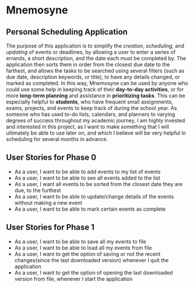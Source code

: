 # Mnemosyne

## Personal Scheduling Application

The purpose of this application is to simplify
the *creation*, *scheduling*, and *updating*
of events or deadlines, by allowing a user to 
enter a series of errands, a short description, 
and the date each must be completed by. The 
application then sorts them in order from the 
closest due date to the farthest, and allows the 
tasks to be searched using several filters (such 
as due date, description keywords, or title), to 
have any details changed, or marked as completed.
In this way, Mnemosyne can be used by anyone 
who could use some help in keeping track of their
**day-to-day activities**, or for more **long-term
planning** and assistance in **prioritizing tasks**. 
This can be especially helpful to **students**, who 
have frequent small assignments, exams, projects,
and events to keep track of during the school year.
As someone who has used to-do lists, calendars, 
and planners to varying degrees of success throughout
my academic journey, I am highly invested and 
interested in this project, as I want to make 
something that I will ultimately be able to use
later on, and which I believe will be very helpful
in scheduling for several months in advance.

## User Stories for Phase 0

* As a user, I want to be able to add events to my list of events
* As a user, I want to be able to see all events added to the list
* As a user, I want all events to be sorted from the closest date they 
are due, to the furthest
* As a user, I want to be able to update/change details of the events 
without making a new event
* As a user, I want to be able to mark certain events as complete

## User Stories for Phase 1

* As a user, I want to be able to save all my events to file
* As a user, I want to be able to load all my events from file
* As a user, I want to get the option of saving or not the recent changes(since the last downloaded version) whenever 
I quit the application
* As a user, I want to get the option of opening the last downloaded version from file, 
whenever I start the application